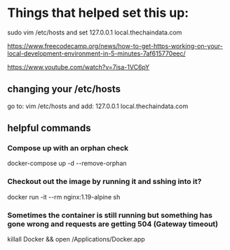 # Things that helped set this up:

sudo vim /etc/hosts and set 127.0.0.1 local.thechaindata.com

https://www.freecodecamp.org/news/how-to-get-https-working-on-your-local-development-environment-in-5-minutes-7af615770eec/

https://www.youtube.com/watch?v=7isa-1VC6pY

## changing your /etc/hosts
go to: vim /etc/hosts
and add: 127.0.0.1    local.thechaindata.com


## helpful commands

### Compose up with an orphan check
docker-compose up -d --remove-orphan

### Checkout out the image by running it and sshing into it?
docker run -it --rm nginx:1.19-alpine sh

### Sometimes the container is still running but something has gone wrong and requests are getting 504 (Gateway timeout)
killall Docker && open /Applications/Docker.app

